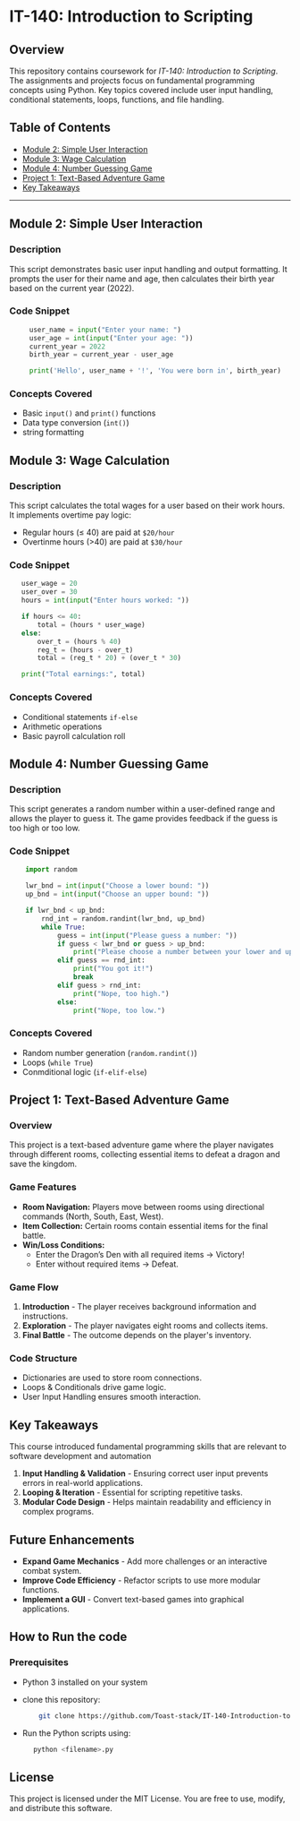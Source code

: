 # IT-140: Introduction to Scripting

## **Overview**
This repository contains coursework for *IT-140: Introduction to Scripting*. The assignments and projects focus on fundamental programming concepts using Python. Key topics covered include user input handling, conditional statements, loops, functions, and file handling.

## **Table of Contents**
- [Module 2: Simple User Interaction](#module-2-simple-user-interaction)
- [Module 3: Wage Calculation](#module-3-wage-calculation)
- [Module 4: Number Guessing Game](#module-4-number-guessing-game)
- [Project 1: Text-Based Adventure Game](#project-1-text-based-adventure-game)
- [Key Takeaways](#key-takeaways)

---

## **Module 2: Simple User Interaction**
### **Description**
This script demonstrates basic user input handling and output formatting. It prompts the user for their name and age, then calculates their birth year based on the current year (2022).

### **Code Snippet**
```Python
     user_name = input("Enter your name: ")
     user_age = int(input("Enter your age: "))
     current_year = 2022
     birth_year = current_year - user_age

     print('Hello', user_name + '!', 'You were born in', birth_year)
```
### Concepts Covered
* Basic  `input()` and `print()` functions
* Data type conversion (`int()`)
* string formatting

## Module 3: Wage Calculation
### **Description**
This script calculates the total wages for a user based on their work hours. It implements overtime pay logic:
* Regular hours (≤ 40) are paid at `$20/hour`
* Overtinme hours (>40) are paid at `$30/hour`

### **Code Snippet**
 ```python
    user_wage = 20
    user_over = 30
    hours = int(input("Enter hours worked: "))

    if hours <= 40:
        total = (hours * user_wage)
    else:
        over_t = (hours % 40)
        reg_t = (hours - over_t)
        total = (reg_t * 20) + (over_t * 30)

    print("Total earnings:", total)
```

### **Concepts Covered**
* Conditional statements `if-else`
* Arithmetic operations
* Basic payroll calculation roll

## Module 4: Number Guessing Game
### **Description**
This script generates a random number within a user-defined range and allows the player to guess it. The game provides feedback if the guess is too high or too low.

### **Code Snippet**
```python
    import random

    lwr_bnd = int(input("Choose a lower bound: "))
    up_bnd = int(input("Choose an upper bound: "))

    if lwr_bnd < up_bnd:
        rnd_int = random.randint(lwr_bnd, up_bnd)
        while True:
            guess = int(input("Please guess a number: "))
            if guess < lwr_bnd or guess > up_bnd:
                print("Please choose a number between your lower and upper bound.")
            elif guess == rnd_int:
                print("You got it!")
                break
            elif guess > rnd_int:
                print("Nope, too high.")
            else:
                print("Nope, too low.")
```

### **Concepts Covered**
* Random number generation (`random.randint()`)
* Loops (`while True`)
* Conmditional logic (`if-elif-else`)

## Project 1: Text-Based Adventure Game
### **Overview**
This project is a text-based adventure game where the player navigates through different rooms, collecting essential items to defeat a dragon and save the kingdom.

### **Game Features**
* **Room Navigation:** Players move between rooms using directional commands (North, South, East, West).
* **Item Collection:**  Certain rooms contain essential items for the final battle.
* **Win/Loss Conditions:**
    * Enter the Dragon’s Den with all required items → Victory!
    * Enter without required items → Defeat.

### **Game Flow**
1. **Introduction** - The player receives background information and instructions.
2. **Exploration** - The player navigates eight rooms and collects items.
3. **Final Battle** - The outcome depends on the player's inventory.

### **Code Structure**
* Dictionaries are used to store room connections.
* Loops & Conditionals drive game logic.
* User Input Handling ensures smooth interaction.

## **Key Takeaways**
This course introduced fundamental programming skills that are relevant to software development and automation
1. **Input Handling & Validation** - Ensuring correct user input prevents errors in real-world applications.
2. **Looping & Iteration** - Essential for scripting repetitive tasks.
3. **Modular Code Design** - Helps maintain readability and efficiency in complex programs.

## **Future Enhancements**
* **Expand Game Mechanics** - Add more challenges or an interactive combat system.
* **Improve Code Efficiency** - Refactor scripts to use more modular functions.
* **Implement a GUI** - Convert text-based games into graphical applications.

## **How to Run the code**
### **Prerequisites**
* Python 3 installed on your system
* clone this repository:

  ```sh
      git clone https://github.com/Toast-stack/IT-140-Introduction-to-Scripting.git
  ```
* Run the Python scripts using:
```sh
      python <filename>.py
```
## License
This project is licensed under the MIT License. You are free to use, modify, and distribute this software.
